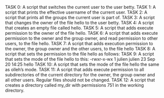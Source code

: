 TASK 0: A script that switches the current user to the user betty.
TASK 1: A script that prints the effective username of the current user.
TASK 2: A script that prints all the groups the current user is part of.
TASK 3: A script that changes the owner of the file hello to the user betty.
TASK 4: A script that creates an empty file called hello.
TASK 5: A script that adds execute permission to the owner of the file hello.
TASK 6: A script that adds execute permission to the owner and the group owner, and read permission to other users, to the file hello.
TASK 7: A script that adds execution permission to the owner, the group owner and the other users, to the file hello
TASK 8: A script that sets the permission to the file hello as follows:
TASK 9: A script that sets the mode of the file hello to this: -rwxr-x-wx 1 julien julien 23 Sep 20 14:25 hello
TASK 10: A script that sets the mode of the file hello the same as olleh’s mode.
TASK 11: A script that adds execute permission to all subdirectories of the current directory for the owner, the group owner and all other users. Regular files should not be changed.
TASK 12: A script that creates a directory called my_dir with permissions 751 in the working directory.


